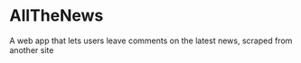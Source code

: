 # AllTheNews
A web app that lets users leave comments on the latest news, scraped from another site
